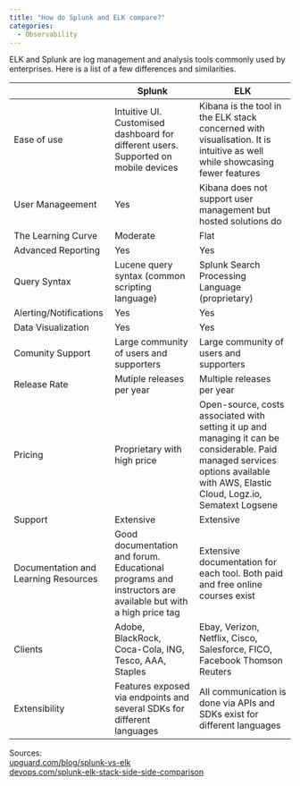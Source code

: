 ```yaml
---
title: "How do Splunk and ELK compare?"
categories:
  - Observability
---
```


ELK and Splunk are log management and analysis tools commonly used by enterprises. Here is a list of a few differences and similarities.

||Splunk|ELK|
|-------|------|---|
|Ease of use|Intuitive UI. Customised dashboard for different users. Supported on mobile devices|Kibana is the tool in the ELK stack concerned with visualisation. It is intuitive as well while showcasing fewer features|
|User Manageement|Yes|Kibana does not support user management but hosted solutions do|
|The Learning Curve|Moderate |Flat|
|Advanced Reporting|Yes|Yes|
|Query Syntax| Lucene query syntax (common scripting language)|Splunk Search Processing Language (proprietary)| 
|Alerting/Notifications|Yes|Yes| 
|Data Visualization|Yes|Yes|
|Comunity Support|Large community of users and supporters|Large community of users and supporters|
|Release Rate|Mutiple releases per year|Multiple releases per year|
|Pricing|Proprietary with high price|Open-source, costs associated with setting it up and managing it can be considerable. Paid managed services options available with AWS, Elastic Cloud, Logz.io, Sematext Logsene
|Support|Extensive|Extensive|
|Documentation and Learning Resources|Good documentation and forum. Educational programs and instructors are available but with a high price tag|Extensive documentation for each tool. Both paid and free online courses exist|
|Clients|Adobe, BlackRock, Coca-Cola, ING, Tesco, AAA, Staples|Ebay, Verizon, Netflix, Cisco, Salesforce, FICO, Facebook Thomson Reuters|
|Extensibility|Features exposed via endpoints and several SDKs for different languages|All communication is done via APIs and SDKs exist for different languages |



Sources:\
[upguard.com/blog/splunk-vs-elk](https://www.upguard.com/blog/splunk-vs-elk) \
[devops.com/splunk-elk-stack-side-side-comparison](https://devops.com/splunk-elk-stack-side-side-comparison)